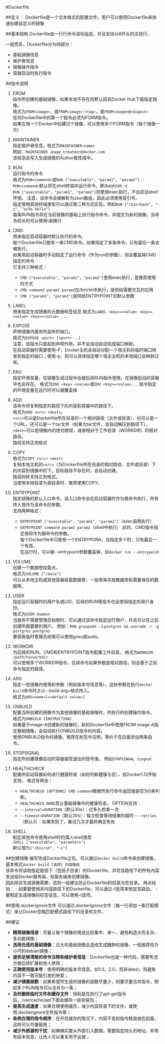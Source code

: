 #Dockerfile

##定义：
Dockerfile是一个文本格式的配置文件，用户可以使用Dockerfile来快速创建自定义的镜像

##基本结构
Dockerfile由一行行命令语句组成，并且支持以#开头的注视行。

一般而言，Dockerfile分为四部分：
- 基础镜像信息
- 维护者信息
- 镜像操作指令
- 容器启动时执行指令

##指令说明
1. FROM  
指令所创建的基础镜像，如果本地不存在则默认回去Docker Hub下载指定镜像。  
格式为`FROM<image>`，或`FROM<image>:<tag>`，或`FROM<image>@<digest>`  
任何Dockerfile中的第一个指令必须为FORM指令。  
如果在用一个Docker中创建过个镜像，可以使用多个FORM指令（每个镜像一次）

2. MAINTAINER  
指定维护者信息，格式为`MAINTAINER<name>`  
例如：`MAINTAINER image_createor@docker.com`  
该信息会写入生成镜像的Author属性域中。

3. RUN  
运行指令的命令  
格式为`RUN<commond>`或`RUN ["executable", "param1", "param2"]`  
`RUN<command>`默认将在shell终端中运行命令，即/bash/sh -c  
`RUN ["executable", "param1", "param2"]`则使用exec执行，不会启动shell环境。
注意，该命令会被解析为Json数组，因此必须使用双引号。  
指定使用其他终端类型可以通过第二种方式实现，例如`RUN ["/bin/bash", "-c", "echo hello"]`   
每条RUN指令将在当前镜像的基础上执行指令命令，并提交为新的镜像。当命令较长时可以使用\来换行

4. CMD  
用来指定启动容器时默认执行的命令。  
每个Dockerfile只能有一条CMD命令。如果指定了多条命令，只有最后一条会被执行。  
如果用启动容器时手动指定了运行命令（作为run的参数），则会覆盖掉CMD指定的命令  
它支持三种格式：
    - `CMD ["executable", "param1", "param2"]`使用exec执行，是推荐使用的方式
    - `CMD command param1 param2`在/bin/sh中执行，提供给需要交互的应用
    - `CMD ["param1", "param2"]`提供给ENTRYPOINT的默认参数
    
5. LABEL  
用来指定生成镜像的元数据标签信息
格式为`LABEL <key>=<value> <key>=<value> <key>=<value> ...`  

6. EXPOSE  
声明镜像内服务所监听的端口。  
格式为`EXPOSE <port> [<port>...]`  
注意，该指令只是起到声明作用，并不会自动自动完成端口映射。  
在启动容器时需要使用-P，Docker主机会自动分配一个宿主机的临时端口转发到指定的端口；使用-p，则可以具体指定哪个宿主主机的本地端口会映射过来。

7. ENV  
指定环境变量，在镜像生成过程中会被后续RUN指令使用，在镜像启动的容器中也会存在。
格式为`ENV <key> <value>`或`ENV <key>=<value>...`
指令指定的环境变量在运行时可以被覆盖掉

8. ADD  
该命令将复制指定的<src>路径下的内容到容器中的<dest>路径下。  
格式为`ADD <src> <dest>`。  
`<src>`可以是Dockerfile所在目录的一个相对路径（文件或目录），也可以是一个URL，还可以是一个tar文件（如果为tar文件，会自动解压到<dest>路径下）。  
`<dest>`可以是镜像内的绝对路径，或者相对于工作目录（WORKDIR）的相对路径。  
路径支持正则格式 

9. COPY  
格式为`COPY <src> <dest>`  
复制本地主机的`<src>`（为Dockerfile所在目录的相对路径、文件或目录）下的内容到镜像中的<dest>下。目标路径不存在时，会自动创建。  
路径同样支持正则格式。  
当使用本地目录为源目录时，推荐使用COPY。

10. ENTRYPOINT  
指定镜像的默认入口命令，该入口命令会在启动容器时作为根命令执行，所有传入值作为该命令的参数。  
支持两种格式：
    - `ENTRYPOINT ["executable", "param1", "param2"]`（exec调用执行）  
    - `ENTRYPOINT command param1 param2`（shell中执行）
此时，CMD指令指定值将作为跟命令的参数。  
每个Dockerfile中只能有一个ENTRYPOINt，当指定多个时，只有最后一个有效。  
在运行时，可以被--entrypoint参数覆盖掉，如`docker run --entrypoint`

11. VOLUME  
创建一个数据卷挂载点。  
格式为`VOLUME ["/data"]`  
可以从本地主机或其他容器挂载数据卷，一般用来存放数据库和需要保存的数据等。

12. USER  
指定运行容器时的用户名或UID，后续的RUN等指令也会使用指定的用户身份。  
格式为`USER daemon`  
当服务不需要管理员权限时，可以通过该命令指定运行用户，并且可以在之前创建所需要要的用户。
例如：`RUN groupadd -人postgres && useradd -r -g postgres postgres`  
要获取临时管理员权限可以使用gosu或sudo。

13. WORKDIR  
为后续的RUN、CMD和ENTRYPOINT指令配置工作目录。
格式为`WORKDIR /path/to/workdir`  
可以使用多个WORKDIR指令，后续命令如果参数是相对路径，则会基于之前命令指定的路径。

14. ARG  
指定一些镜像内使用的参数（例如版本号信息等），这些参数在执行`docker build`命令时才以--build-arg<varname>=<value>格式传入。  
格式为`ARG<name>[=<default value>]`

15. ONBUILD  
配置当所创建的镜像作为其他镜像的基础镜像时，所执行的创建操作指令。  
格式为`ONBUILD [INSTRUCTION]`  
如果基于image-A创建新的镜像时，新的Dockerfile中使用FROM image-A指定基础镜像，会自动执行ONBUILD指令的内容。  
使用ONBUILD指令的镜像，推荐在标签中注明，等价于在后面添加两条指令。

16. STOPSIGNAL  
指定所创建镜像启动的容器接受退出的信号值。
例如`STOPSINGAL singnal`

17. HEALTHCHECK  
配置所启动容器如何进行健康检查（如何判断健康与否），自Docker1.12开始支持。
格式有两张：
    - `HEALTHCHECK [OPTIONS] CMD command`根据所执行命令返回值是否为0来判断。
    - `HEALTHCHECK NONE`禁止基础镜像中的健康检查。
OPTION支持：
    - `--interval=DURATION`（默认30s）：过多久检查一次
    - `--timeout=DURATION`（默认30s）：每次检查等待结果的超时
    -`--retries`（默认3）：如果失败了，重试几次才最终确定失败
    
18. SHELL  
制定其他命令使用shell时的偶人shell类型  
`SHELL ["executable", "paramters"]`  
默认值为`["/bin/sh", "-c"]`

##创建镜像
编写完成Dockerfile之后，可以通过`docker build`命令来创建镜像。  
基本格式`docker build [选项] 内容路径`  
该命令将读取指定路径下（包括子目录）的Dockerfile，并将该路径下的所有内容发送给Docker服务端，有服务端来创建镜像。  
因此除非生成镜像需要，否则一般建议防止Dockerfile的目录为空目录。
两点经验：
    - 如果要使用非内容路径下的Dockerfile，可以通过-f选项来制定其路劲。
    - 要制定生成镜像的标签信息，可以使用-t选项。
    
##使用.dockerignore文件
可以通过.dockerignore文件（每一行添加一条匹配模式）来让Docker忽略匹配模式路径下的目录和文件。

##建议
- **精简镜像用途**：尽量让每个镜像的用途比较集中、单一，避免构造大而复杂、多功能镜像；
- **选用合适的基础镜像**：过大的基础镜像会造成生成臃肿的镜像，一般推荐较为小巧的debian镜像；
- **提供足够清晰的命令注释和维护者信息**：Dockerfile也是一种代码，需要考虑方便后续扩展和他人使用；
- **正确使用版本号**：使用明确的版本号信息，如1.0，2.0，而非latest，将避免内容不一致可能引发的惨案；
- **减少镜像层数**：如果希望所生成的镜像的层数尽量少，则要尽量合并指令，例如多个RUN指令可以合并为一条；
- **及时删除临时文件和缓存文件**：特别是在执行了apt-get指令后，/var/cache/apt下面会缓存一些安装包；
- **提高生成速度**：如果合理使用缓存，减少内容目录下的文件，或使用.dockerignore文件指令等；
- **条例合理的指令顺序**：在开启缓存的情况下，内容不变的指令精良放在前面，这样可以尽量服用；
- **减少外部源的干扰**：如果确实要从外部引入数据，需要指定持久的地址，并带有版本信息，让他人可以重复而不出错；
